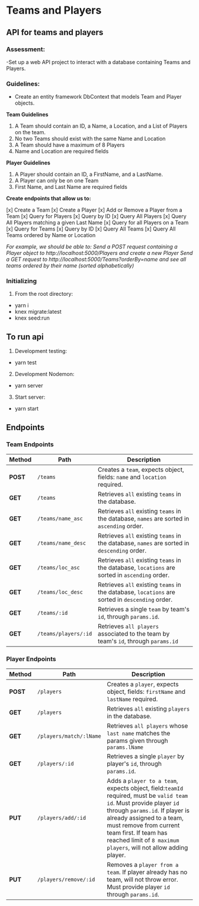 # Teams and Players

## API for teams and players

### Assessment:

-Set up a web API project to interact with a database containing Teams and Players.

### Guidelines:

- Create an entity framework DbContext that models Team and Player objects.

**Team Guidelines**

1. A Team should contain an ID, a Name, a Location, and a List of Players on the team.
2. No two Teams should exist with the same Name and Location
3. A Team should have a maximum of 8 Players
4. Name and Location are required fields

**Player Guidelines**

1. A Player should contain an ID, a FirstName, and a LastName.
2. A Player can only be on one Team
3. First Name, and Last Name are required fields

**Create endpoints that allow us to:**

[x] Create a Team
[x] Create a Player
[x] Add or Remove a Player from a Team
[x] Query for Players
[x] Query by ID
[x] Query All Players
[x] Query All Players matching a given Last Name
[x] Query for all Players on a Team
[x] Query for Teams
[x] Query by ID
[x] Query All Teams
[x] Query All Teams ordered by Name or Location

_For example, we should be able to:_
_Send a POST request containing a Player object to http://localhost:5000/Players and create a new Player_
_Send a GET request to http://localhost:5000/Teams?orderBy=name and see all teams ordered by their name (sorted alphabetically)_

### Initializing

1. From the root directory:

- yarn i
- knex migrate:latest
- knex seed:run

## To run api

1. Development testing:

- yarn test

2. Development Nodemon:

- yarn server

3. Start server:

- yarn start

## Endpoints

### Team Endpoints

| Method   | Path                 | Description                                                                                     |
| -------- | -------------------- | ----------------------------------------------------------------------------------------------- |
| **POST** | `/teams`             | Creates a `team`, expects object, fields: `name` and `location` required.                       |
| **GET**  | `/teams`             | Retrieves `all` existing `teams` in the database.                                               |
| **GET**  | `/teams/name_asc`    | Retrieves `all` existing `teams` in the database, `names` are sorted in `ascending` order.      |
| **GET**  | `/teams/name_desc`   | Retrieves `all` existing `teams` in the database, `names` are sorted in `descending` order.     |
| **GET**  | `/teams/loc_asc`     | Retrieves `all` existing `teams` in the database, `locations` are sorted in `ascending` order.  |
| **GET**  | `/teams/loc_desc`    | Retrieves `all` existing `teams` in the database, `locations` are sorted in `descending` order. |
| **GET**  | `/teams/:id`         | Retrieves a single `team` by team's `id`, through `params.id`.                                  |
| **GET**  | `/teams/players/:id` | Retrieves `all players` associated to the team by team's `id`, through `params.id`              |

### Player Endpoints

| Method   | Path                    | Description                                                                                                                                                                                                                                                                                              |
| -------- | ----------------------- | -------------------------------------------------------------------------------------------------------------------------------------------------------------------------------------------------------------------------------------------------------------------------------------------------------- |
| **POST** | `/players`              | Creates a `player`, expects object, fields: `firstName` and `lastName` required.                                                                                                                                                                                                                         |
| **GET**  | `/players`              | Retrieves `all` existing `players` in the database.                                                                                                                                                                                                                                                      |
| **GET**  | `/players/match/:lName` | Retrieves `all players` whose `last name` matches the params given through `params.lName`                                                                                                                                                                                                                |
| **GET**  | `/players/:id`          | Retrieves a single `player` by player's `id`, through `params.id`.                                                                                                                                                                                                                                       |
| **PUT**  | `/players/add/:id`      | Adds a `player to a team`, expects object, field:`teamId` required, must be `valid team id`. Must provide player `id` through `params.id`. If player is already assigned to a team, must remove from current team first. If team has reached limit of `8 maximum players`, will not allow adding player. |
| **PUT**  | `/players/remove/:id`   | Removes a `player from a team`. If player already has no team, will not throw error. Must provide player `id` through `params.id`.                                                                                                                                                                       |
